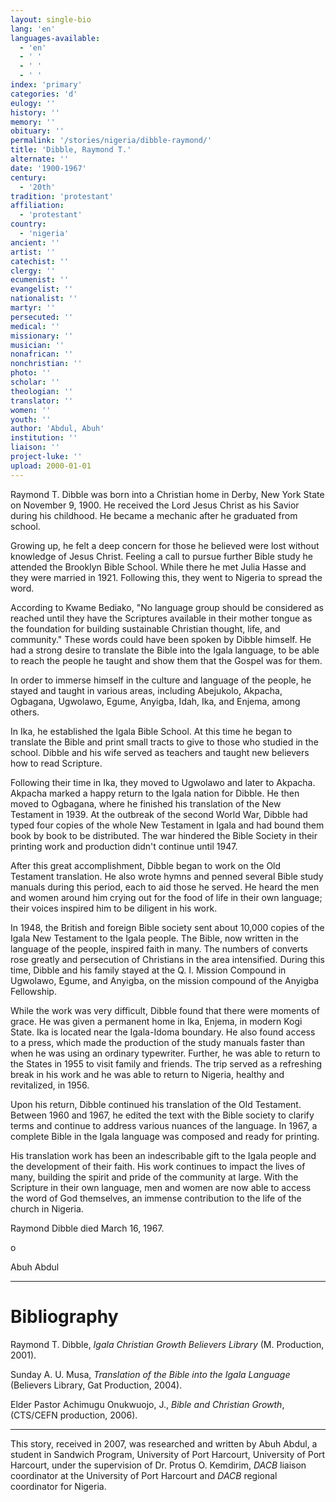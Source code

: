 ```yaml
---
layout: single-bio
lang: 'en'
languages-available:
  - 'en'
  - ' '
  - ' '
  - ' '
index: 'primary'
categories: 'd'
eulogy: ''
history: ''
memory: ''
obituary: ''
permalink: '/stories/nigeria/dibble-raymond/'
title: 'Dibble, Raymond T.'
alternate: ''
date: '1900-1967'
century:
  - '20th'
tradition: 'protestant'
affiliation:
  - 'protestant'
country:
  - 'nigeria'
ancient: ''
artist: ''
catechist: ''
clergy: ''
ecumenist: ''
evangelist: ''
nationalist: ''
martyr: ''
persecuted: ''
medical: ''
missionary: ''
musician: ''
nonafrican: ''
nonchristian: ''
photo: ''
scholar: ''
theologian: ''
translator: ''
women: ''
youth: ''
author: 'Abdul, Abuh'
institution: ''
liaison: ''
project-luke: ''
upload: 2000-01-01
---
```



Raymond T. Dibble was born into a Christian home in Derby, New York State on November 9, 1900. He received the Lord Jesus Christ as his Savior during his childhood. He became a mechanic after he graduated from school.

Growing up, he felt a deep concern for those he believed were lost without knowledge of Jesus Christ. Feeling a call to pursue further Bible study he attended the Brooklyn Bible School. While there he met Julia Hasse and they were married in 1921. Following this, they went to Nigeria to spread the word.

According to Kwame Bediako, "No language group should be considered as reached until they have the Scriptures available in their mother tongue as the foundation for building sustainable Christian thought, life, and community." These words could have been spoken by Dibble himself. He had a strong desire to translate the Bible into the Igala language, to be able to reach the people he taught and show them that the Gospel was for them.

In order to immerse himself in the culture and language of the people, he stayed and taught in various areas, including Abejukolo, Akpacha, Ogbagana, Ugwolawo, Egume, Anyigba, Idah, Ika, and Enjema, among others.

In Ika, he established the Igala Bible School. At this time he began to translate the Bible and print small tracts to give to those who studied in the school. Dibble and his wife served as teachers and taught new believers how to read Scripture.

Following their time in Ika, they moved to Ugwolawo and later to Akpacha. Akpacha marked a happy return to the Igala nation for Dibble. He then moved to Ogbagana, where he finished his translation of the New Testament in 1939. At the outbreak of the second World War, Dibble had typed four copies of the whole New Testament in Igala and had bound them book by book to be distributed. The war hindered the Bible Society in their printing work and production didn't continue until 1947.

After this great accomplishment, Dibble began to work on the Old Testament translation. He also wrote hymns and penned several Bible study manuals during this period, each to aid those he served. He heard the men and women around him crying out for the food of life in their own language; their voices inspired him to be diligent in his work.

In 1948, the British and foreign Bible society sent about 10,000 copies of the Igala New Testament to the Igala people. The Bible, now written in the language of the people, inspired faith in many. The numbers of converts rose greatly and persecution of Christians in the area intensified. During this time, Dibble and his family stayed at the Q. I. Mission Compound in Ugwolawo, Egume, and Anyigba, on the mission compound of the Anyigba Fellowship.

While the work was very difficult, Dibble found that there were moments of grace. He was given a permanent home in Ika, Enjema, in modern Kogi State. Ika is located near the Igala-Idoma boundary. He also found access to a press, which made the production of the study manuals faster than when he was using an ordinary typewriter. Further, he was able to return to the States in 1955 to visit family and friends. The trip served as a refreshing break in his work and he was able to return to Nigeria, healthy and revitalized, in 1956.

Upon his return, Dibble continued his translation of the Old Testament. Between 1960 and 1967, he edited the text with the Bible society to clarify terms and continue to address various nuances of the language. In 1967, a complete Bible in the Igala language was composed and ready for printing.

His translation work has been an indescribable gift to the Igala people and the development of their faith. His work continues to impact the lives of many, building the spirit and pride of the community at large. With the Scripture in their own language, men and women are now able to access the word of God themselves, an immense contribution to the life of the church in Nigeria.

Raymond Dibble died March 16, 1967.

o

Abuh Abdul

---

# Bibliography

Raymond T. Dibble, *Igala Christian Growth Believers Library* (M. Production, 2001).

Sunday A. U. Musa, *Translation of the Bible into the Igala Language* (Believers Library, Gat Production, 2004).

Elder Pastor Achimugu Onukwuojo, J., *Bible and Christian Growth*, (CTS/CEFN production, 2006).

---

This story, received in 2007, was researched and written by Abuh Abdul, a student in Sandwich Program,  University of Port Harcourt, University of Port Harcourt, under the supervision of Dr. Protus O. Kemdirim, *DACB* liaison coordinator at the University of Port Harcourt and *DACB* regional coordinator for Nigeria.